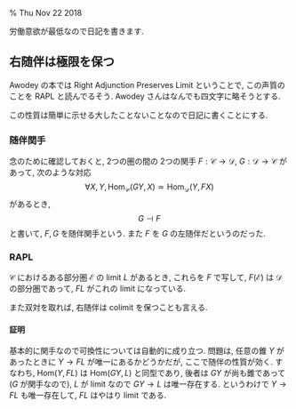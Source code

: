 % Thu Nov 22 2018

労働意欲が最低なので日記を書きます.

## 右随伴は極限を保つ

Awodey の本では
Right Adjunction Preserves Limit
ということで, この声質のことを RAPL と読んでるそう.
Awodey さんはなんでも四文字に略そうとする.

この性質は簡単に示せる大したことないことなので日記に書くことにする.

### 随伴関手

念のために確認しておくと, 2つの圏の間の 2つの関手
$F : \mathcal C \to \mathcal D$,
$G : \mathcal D \to \mathcal C$
があって,
次のような対応
$$\forall X, Y, \mathrm{Hom}_{\mathcal C}(GY, X) \simeq \mathrm{Hom}_{\mathcal D}(Y, FX)$$
があるとき,
$$G \dashv F$$
と書いて,
$F, G$ を随伴関手という.
また $F$ を $G$ の左随伴だというのだった.

### RAPL

$\mathcal C$ におけるある部分圏 $\mathcal E$ の limit $L$ があるとき,
これらを $F$ で写して,
$F(\mathcal E)$ は $\mathcal D$ の部分圏であって,
$FL$ がこれの limit になっている.

また双対を取れば,
右随伴は colimit を保つことも言える.

#### 証明

基本的に関手なので可換性については自動的に成り立つ.
問題は,
任意の錐 $Y$ があったときに $Y \to FL$ が唯一にあるかどうかだが,
ここで随伴の性質が効く.
すなわち, $\mathrm{Hom}(Y,FL)$ は $\mathrm{Hom}(GY, L)$ と同型であり,
後者は $GY$ が尚も錐であって ($G$ が関手なので), $L$ が limit なので
$GY \to L$ は唯一存在する.
というわけで $Y \to FL$ も唯一存在して, $FL$ はやはり limit である.

